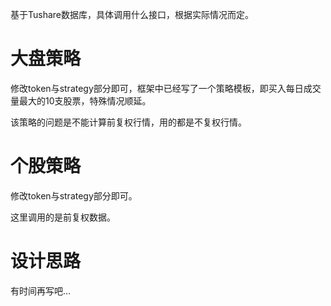 基于Tushare数据库，具体调用什么接口，根据实际情况而定。

# 大盘策略

修改token与strategy部分即可，框架中已经写了一个策略模板，即买入每日成交量最大的10支股票，特殊情况顺延。

该策略的问题是不能计算前复权行情，用的都是不复权行情。

# 个股策略

修改token与strategy部分即可。

这里调用的是前复权数据。

# 设计思路

有时间再写吧...